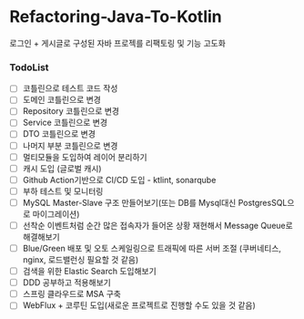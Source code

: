 # Refactoring-Java-To-Kotlin
로그인 + 게시글로 구성된 자바 프로젝를 리팩토링 및 기능 고도화

### TodoList
- [ ] 코틀린으로 테스트 코드 작성
- [ ] 도메인 코틀린으로 변경
- [ ] Repository 코틀린으로 변경
- [ ] Service 코틀린으로 변경
- [ ] DTO 코틀린으로 변경
- [ ] 나머지 부분 코틀린으로 변경
- [ ] 멀티모듈을 도입하여 레이어 분리하기
- [ ] 캐시 도입 (글로벌 캐시)
- [ ] Github Action기반으로 CI/CD 도입 - ktlint, sonarqube
- [ ] 부하 테스트 및 모니터링
- [ ] MySQL Master-Slave 구조 만들어보기(또는 DB를 Mysql대신 PostgresSQL으로 마이그레이션)
- [ ] 선착순 이벤트처럼 순간 많은 접속자가 들어온 상황 재현해서 Message Queue로 해결해보기
- [ ] Blue/Green 배포 및 오토 스케일링으로 트래픽에 따른 서버 조절 (쿠버네티스, nginx, 로드밸런싱 필요할 것 같음)
- [ ] 검색을 위한 Elastic Search 도입해보기
- [ ] DDD 공부하고 적용해보기
- [ ] 스프링 클라우드로 MSA 구축
- [ ] WebFlux + 코루틴 도입(새로운 프로젝트로 진행할 수도 있을 것 같음)